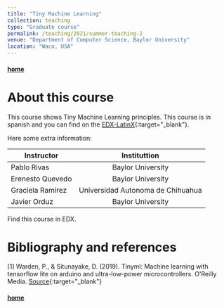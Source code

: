 ```yaml
---
title: "Tiny Machine Learning"
collection: teaching
type: "Graduate course"
permalink: /teaching/2021/summer-teaching-2
venue: "Department of Computer Science, Baylor University"
location: "Waco, USA"
---
```


#### [home](../)
# About this course 

This course shows Tiny Machine Learning principles. This course is in spanish and you can find on the [EDX-LatinX](http://edx.latinxinai.org/courses/course-v1:Baylor+CSI5V90+2021_Fall/about){:target="_blank"}.

Here some extra information:

| Instructor   |      Instituttion      |
|--------------------|:----------------:|
| Pablo Rivas |  Baylor University  |
| Erenesto Quevedo |  Baylor University  |
| Graciela Ramirez | Universidad Autonoma de Chihuahua  |
| Javier Orduz |  Baylor University  |


Find this course in EDX. 

# Bibliography and references
[1] Warden, P., & Situnayake, D. (2019). Tinyml: Machine learning with tensorflow lite on arduino and ultra-low-power microcontrollers. O'Reilly Media. [Source](https://tinyurl.com/yhlsrakn){:target="_blank"}

#### [home](../)